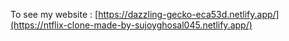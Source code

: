 To see my website : [https://dazzling-gecko-eca53d.netlify.app/](https://ntflix-clone-made-by-sujoyghosal045.netlify.app/)
